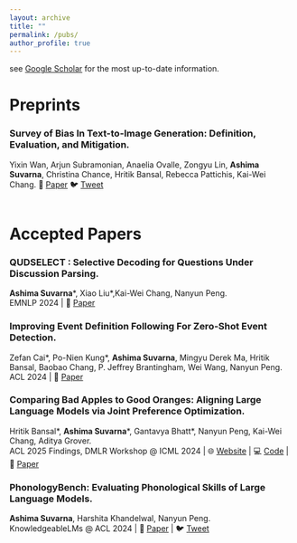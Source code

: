 ```yaml
---
layout: archive
title: ""
permalink: /pubs/
author_profile: true
---
```

see [Google Scholar](https://scholar.google.com/citations?user=Rug0TJEAAAAJ&hl=en) for the most up-to-date information.

Preprints
===

<div class="preprints">
  <h3>Survey of Bias In Text-to-Image Generation: Definition, Evaluation, and Mitigation.</h3>
  Yixin Wan, Arjun Subramonian, Anaelia Ovalle, Zongyu Lin, <b>Ashima Suvarna</b>, Christina Chance, Hritik Bansal, Rebecca Pattichis, Kai-Wei Chang.
  📜 <a href="https://arxiv.org/abs/2404.01030" color="CornflowerBlue">Paper</a>
  🐦 <a href="https://twitter.com/yixin_wan_/status/1775580933208580139" color="CornflowerBlue">Tweet</a>
  </div><br>



Accepted Papers
===
<div class="preprints">
  <h3>QUDSELECT : Selective Decoding for Questions Under Discussion Parsing.</h3>
  <b>Ashima Suvarna</b>*, Xiao Liu*,Kai-Wei Chang, Nanyun Peng.<br />
  EMNLP 2024 |
  📜 <a href="https://arxiv.org/abs/2408.01046" color="CornflowerBlue">Paper</a>
</div>
  
<div class="preprints">
  <h3>Improving Event Definition Following For Zero-Shot Event Detection.</h3>
  Zefan Cai*, Po-Nien Kung*, <b>Ashima Suvarna</b>, Mingyu Derek Ma, Hritik Bansal, Baobao Chang, P. Jeffrey Brantingham, Wei Wang, Nanyun Peng.<br />
   ACL 2024 |
   📜 <a href="https://arxiv.org/pdf/2403.02586" color="CornflowerBlue">Paper</a>
  
</div> 

<div class="preprints">
  <h3>Comparing Bad Apples to Good Oranges: Aligning Large Language Models via Joint Preference Optimization.</h3>
  Hritik Bansal*, <b>Ashima Suvarna</b>*, Gantavya Bhatt*, Nanyun Peng, Kai-Wei Chang, Aditya Grover.<br />
ACL 2025 Findings, DMLR Workshop @ ICML 2024 |
  🌐 <a href="https://dove-alignment.github.io/" color="CornflowerBlue"> Website</a> |
  💻 <a href="https://github.com/Hritikbansal/dove" color="CornflowerBlue">Code</a> |
  📜 <a href="https://arxiv.org/abs/2404.00530" color="CornflowerBlue">Paper</a>
  
</div>  

<div class="preprints">
  <h3>PhonologyBench: Evaluating Phonological Skills of Large Language Models.</h3>
  <b>Ashima Suvarna</b>, Harshita Khandelwal, Nanyun Peng.<br /> 
  KnowledgeableLMs @ ACL 2024 | 📜 <a href="https://arxiv.org/abs/2404.02456" color="CornflowerBlue">Paper</a> | 🐦 <a href="https://x.com/suvarna_ashima/status/1777841777464295779" color="CornflowerBlue">Tweet</a>

</div> <br>
